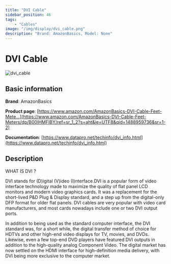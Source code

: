 ```yaml
---
title: "DVI Cable"
sidebar_position: 46
tags:
    - "Cables"
image: "/img/display/dvi_cable.png"
description: "Brand: AmazonBasics, Model: None"
---
```

# DVI Cable

![dvi_cable](/img/display/dvi_cable.png)

## Basic information

**Brand**: AmazonBasics

**Product page**: [https://www.amazon.com/AmazonBasics-DVI-Cable-Feet-Mete...](https://www.amazon.com/AmazonBasics-DVI-Cable-Feet-Meters/dp/B00IHMFIBY/ref=sr_1_2?s=aht&ie=UTF8&qid=1488959736&sr=1-2)

**Documentation**: [https://www.datapro.net/techinfo/dvi_info.html](https://www.datapro.net/techinfo/dvi_info.html)

## Description

WHAT IS DVI ?

DVI stands for \(D\)igital \(V\)ideo \(I\)nterface\.DVI is a popular form of video interface technology made to maximize the quality of flat panel LCD monitors and modern video graphics cards\. It was a replacement for the short\-lived P&D Plug & Display standard, and a step up from the digital\-only DFP format for older flat panels\. DVI cables are very popular with video card manufacturers, and most cards nowadays include one or two DVI output ports\.



In addition to being used as the standard computer interface, the DVI standard was, for a short while, the digital transfer method of choice for HDTVs and other high\-end video displays for TV, movies, and DVDs\. Likewise, even a few top\-end DVD players have featured DVI outputs in addition to the high\-quality analog Component Video\. The digital market has now settled on the HDMI interface for high\-definition media delivery, with DVI being more exclusive to the computer market\.

